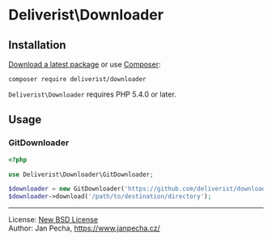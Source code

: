 
# Deliverist\Downloader


## Installation

[Download a latest package](https://github.com/deliverist/downloader/releases) or use [Composer](http://getcomposer.org/):

```
composer require deliverist/downloader
```

`Deliverist\Downloader` requires PHP 5.4.0 or later.


## Usage

### GitDownloader

``` php
<?php

use Deliverist\Downloader\GitDownloader;

$downloader = new GitDownloader('https://github.com/deliverist/downloader.git', 'master');
$downloader->download('/path/to/destination/directory');

```

------------------------------

License: [New BSD License](license.md)
<br>Author: Jan Pecha, https://www.janpecha.cz/
